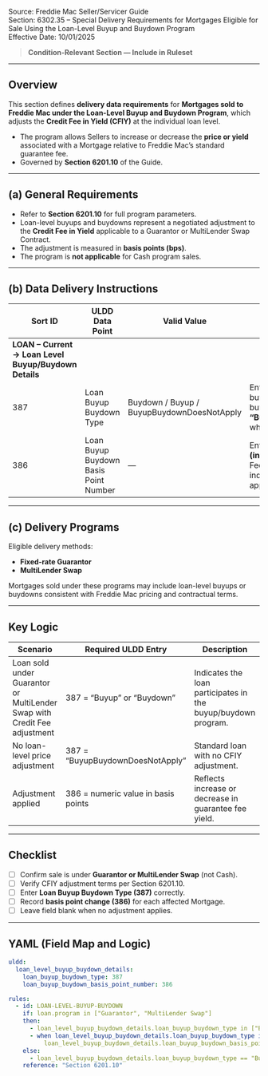 Source: Freddie Mac Seller/Servicer Guide  
Section: 6302.35 – Special Delivery Requirements for Mortgages Eligible for Sale Using the Loan-Level Buyup and Buydown Program  
Effective Date: 10/01/2025  

> **Condition-Relevant Section — Include in Ruleset**

---

## Overview
This section defines **delivery data requirements** for **Mortgages sold to Freddie Mac under the Loan-Level Buyup and Buydown Program**, which adjusts the **Credit Fee in Yield (CFIY)** at the individual loan level.  

- The program allows Sellers to increase or decrease the **price or yield** associated with a Mortgage relative to Freddie Mac’s standard guarantee fee.  
- Governed by **Section 6201.10** of the Guide.

---

## (a) General Requirements
- Refer to **Section 6201.10** for full program parameters.  
- Loan-level buyups and buydowns represent a negotiated adjustment to the **Credit Fee in Yield** applicable to a Guarantor or MultiLender Swap Contract.  
- The adjustment is measured in **basis points (bps)**.  
- The program is **not applicable** for Cash program sales.

---

## (b) Data Delivery Instructions

| Sort ID | ULDD Data Point | Valid Value | Notes |
|----------|----------------|-------------|--------|
| **LOAN – Current → Loan Level Buyup/Buydown Details** ||||
| 387 | Loan Buyup Buydown Type | Buydown / Buyup / BuyupBuydownDoesNotApply | Enter **“Buyup”** for loan-level buyup, **“Buydown”** for loan-level buydown, or **“BuyupBuydownDoesNotApply”** when neither applies. |
| 386 | Loan Buyup Buydown Basis Point Number | — | Enter the **increase or decrease (in basis points)** to the Credit Fee in Yield (CFIY) for the individual loan. Leave blank if not applicable. |

---

## (c) Delivery Programs
Eligible delivery methods:

- **Fixed-rate Guarantor**
- **MultiLender Swap**

Mortgages sold under these programs may include loan-level buyups or buydowns consistent with Freddie Mac pricing and contractual terms.

---

## Key Logic
| Scenario | Required ULDD Entry | Description |
|-----------|--------------------|-------------|
| Loan sold under Guarantor or MultiLender Swap with Credit Fee adjustment | 387 = “Buyup” or “Buydown” | Indicates the loan participates in the buyup/buydown program. |
| No loan-level price adjustment | 387 = “BuyupBuydownDoesNotApply” | Standard loan with no CFIY adjustment. |
| Adjustment applied | 386 = numeric value in basis points | Reflects increase or decrease in guarantee fee yield. |

---

## Checklist
- [ ] Confirm sale is under **Guarantor or MultiLender Swap** (not Cash).  
- [ ] Verify CFIY adjustment terms per Section 6201.10.  
- [ ] Enter **Loan Buyup Buydown Type (387)** correctly.  
- [ ] Record **basis point change (386)** for each affected Mortgage.  
- [ ] Leave field blank when no adjustment applies.  

---

## YAML (Field Map and Logic)
```yaml
uldd:
  loan_level_buyup_buydown_details:
    loan_buyup_buydown_type: 387
    loan_buyup_buydown_basis_point_number: 386

rules:
  - id: LOAN-LEVEL-BUYUP-BUYDOWN
    if: loan.program in ["Guarantor", "MultiLender Swap"]
    then:
      - loan_level_buyup_buydown_details.loan_buyup_buydown_type in ["Buyup", "Buydown", "BuyupBuydownDoesNotApply"]
      - when loan_level_buyup_buydown_details.loan_buyup_buydown_type in ["Buyup", "Buydown"]:
          loan_level_buyup_buydown_details.loan_buyup_buydown_basis_point_number.required == true
    else:
      - loan_level_buyup_buydown_details.loan_buyup_buydown_type == "BuyupBuydownDoesNotApply"
    reference: "Section 6201.10"

